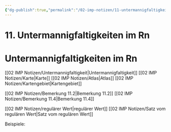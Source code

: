 ```yaml
---
{"dg-publish":true,"permalink":"/02-imp-notizen/11-untermannigfaltigkeiten-im-rn/","dgHomeLink":true,"dgPassFrontmatter":false}
---
```


# 11. Untermannigfaltigkeiten im Rn
# Untermannigfaltigkeiten im Rn
[[02 IMP Notizen/Untermannigfaltigkeit|Untermannigfaltigkeit]]
[[02 IMP Notizen/Karte|Karte]]
[[02 IMP Notizen/Atlas|Atlas]]
[[02 IMP Notizen/Kartengebiet|Kartengebiet]]

[[02 IMP Notizen/Bemerkung 11.2|Bemerkung 11.2]]
[[02 IMP Notizen/Bemerkung 11.4|Bemerkung 11.4]]

[[02 IMP Notizen/regulärer Wert|regulärer Wert]]
[[02 IMP Notizen/Satz vom regulären Wert|Satz vom regulären Wert]]

Beispiele: 